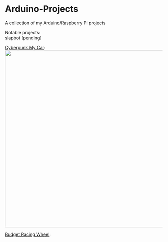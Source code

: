 # Arduino-Projects
A collection of my Arduino/Raspberry Pi projects

Notable projects:  
slapbot [pending]

[Cyberpunk My Car](https://github.com/JasonHassell228/Arduino-Projects/tree/main/Cyberpunk_My_Car):  
<img src="https://user-images.githubusercontent.com/49383382/160324762-f6970d92-d1e3-42b8-a0ce-231786715bd3.jpg" width="756" height="567" />

[Budget Racing Wheel](https://github.com/JasonHassell228/Arduino-Projects/tree/main/ez_wheel%2Bpedal):  

